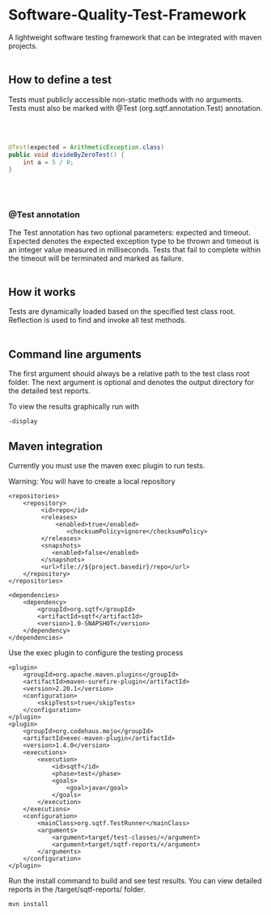 # Software-Quality-Test-Framework

A lightweight software testing framework that can be
integrated with maven projects.
<br></br>

## How to define a test

Tests must publicly accessible non-static methods with no arguments.
Tests must also be marked with @Test (org.sqtf.annotation.Test) annotation.

<br></br>

```java
@Test(expected = ArithmeticException.class)
public void divideByZeroTest() {
    int a = 5 / 0;
}
```
<br></br>

### @Test annotation

The Test annotation has two optional parameters: expected and timeout.
Expected denotes the expected exception type to be thrown and timeout
is an integer value measured in milliseconds. Tests that fail to complete
within the timeout will be terminated and marked as failure.
<br></br>

## How it works

Tests are dynamically loaded based on the specified test class root.
Reflection is used to find and invoke all test methods.
<br></br>

## Command line arguments

The first argument should always be a relative path to the test class root folder.
The next argument is optional and denotes the output directory for the detailed
test reports.

To view the results graphically run with
```
-display
```

## Maven integration

Currently you must use the maven exec plugin to run tests.

Warning: You will have to create a local repository

```
<repositories>
    <repository>
         <id>repo</id>
         <releases>
             <enabled>true</enabled>
                <checksumPolicy>ignore</checksumPolicy>
         </releases>
         <snapshots>
            <enabled>false</enabled>
         </snapshots>
         <url>file://${project.basedir}/repo</url>
    </repository>
</repositories>
```

```
<dependencies>
    <dependency>
        <groupId>org.sqtf</groupId>
        <artifactId>sqtf</artifactId>
        <version>1.0-SNAPSHOT</version>
    </dependency>
</dependencies>
```

Use the exec plugin to configure the testing process
```
<plugin>
    <groupId>org.apache.maven.plugins</groupId>
    <artifactId>maven-surefire-plugin</artifactId>
    <version>2.20.1</version>
    <configuration>
        <skipTests>true</skipTests>
    </configuration>
</plugin>
<plugin>
    <groupId>org.codehaus.mojo</groupId>
    <artifactId>exec-maven-plugin</artifactId>
    <version>1.4.0</version>
    <executions>
        <execution>
            <id>sqtf</id>
            <phase>test</phase>
            <goals>
                <goal>java</goal>
            </goals>
        </execution>
    </executions>
    <configuration>
        <mainClass>org.sqtf.TestRunner</mainClass>
        <arguments>
            <argument>target/test-classes/</argument>
            <argument>target/sqtf-reports/</argument>
        </arguments>
    </configuration>
</plugin>
```

Run the install command to build and see test results. You can
view detailed reports in the /target/sqtf-reports/ folder.
```
mvn install
```
